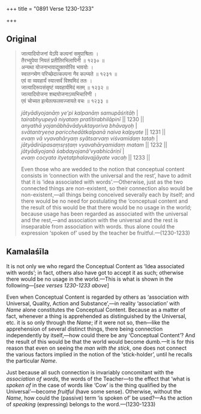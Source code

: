 +++
title = "0891 Verse 1230-1233"

+++
## Original 
>
> जात्यादियोजनां येऽपि कल्पनां समुपाश्रिताः ।  
> तैरभ्युपेया नियतं प्रतीतिरभिलापिनी ॥ १२३० ॥  
> अन्यथा योजनाभावाद्युक्तयोरिव भावयोः ।  
> स्वातन्त्र्येण परिच्छेदात्कल्पना नैव कल्प्यते ॥ १२३१ ॥  
> एवं वा व्यवहार्यं स्यात्सर्वं विश्वमिदं ततः ।  
> जात्यादिरूपसंसृष्टं व्यवहार्यमिदं मतम् ॥ १२३२ ॥  
> जात्यादियोजना शब्दयोजनाऽव्यभिचारिणी ।  
> एवं चोच्यत इत्येतत्फलवज्जायते वचः ॥ १२३३ ॥ 
>
> *jātyādiyojanāṃ ye'pi kalpanāṃ samupāśritāḥ* \|  
> *tairabhyupeyā niyataṃ pratītirabhilāpinī* \|\| 1230 \|\|  
> *anyathā yojanābhāvādyuktayoriva bhāvayoḥ* \|  
> *svātantryeṇa paricchedātkalpanā naiva kalpyate* \|\| 1231 \|\|  
> *evaṃ vā vyavahāryaṃ syātsarvaṃ viśvamidaṃ tataḥ* \|  
> *jātyādirūpasaṃsṛṣṭaṃ vyavahāryamidaṃ matam* \|\| 1232 \|\|  
> *jātyādiyojanā śabdayojanā'vyabhicāriṇī* \|  
> *evaṃ cocyata ityetatphalavajjāyate vacaḥ* \|\| 1233 \|\| 
>
> Even those who are wedded to the notion that conceptual content consists in ‘connection with the universal and the rest’, have to admit that it is ‘idea associated with words’.—Otherwise, just as the two connected things are non-existent, so their connection also would be non-existent,—all things being conceived severally each by itself; and there would be no need for postulating the ‘conceptual content and the result of this would be that there would be no usage in the world; because usage has been regarded as associated with the universal and the rest,—and association with the universal and the rest is inseparable from association with words. thus alone could the expression ‘spoken of’ used by the teacher be fruitful.—(1230-1233)



## Kamalaśīla

It is not only we who regard the Conceptual Content as ‘Idea associated with words’; in fact, others also have got to accept it as such; otherwise there would be no usage in the world.—This is what is shown in the following—[*see verses 1230-1233 above*]

Even when Conceptual Content is regarded by others as ‘association with Universal, Quality, Action and Substance’,—in reality ‘association’ with *Name* alone constitutes the Conceptual Content. Because as a matter of fact, whenever a thing is apprehended as distinguished by the Universal, etc. it is so only through the *Name*; if it were not so, then—like the apprehension of several distinct things, there being connection independently by itself,—how could there be any ‘Conceptual Content’? And the result of this would be that the world would become dumb.—It is for this reason that even on seeing the *man with the stick*, one does not connect the various factors implied in the notion of the ‘stick-holder’, until he recalls the particular *Name*.

Just because all such connection is invariably concomitant with the *association of words*, the words of the Teacher—to the effect that ‘what is *spoken of* in the case of words like ‘Cow’ is the thing qualified by the Universal’—become *fruitful* (have some sense). Otherwise, without the *Name*, how could the (passive) term ‘is spoken of’ be used?—As the action of *speaking* (expressing) belongs to the word.—(1230-1233)


